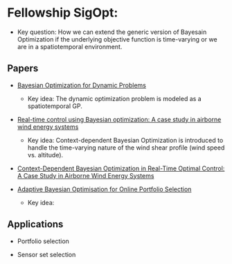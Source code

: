 # Fellowship SigOpt: 
  
 * Key question: How we can extend the generic version of Bayesain Optimization if the underlying objective function is time-varying or we are in a spatiotemporal environment.

## Papers

 * [Bayesian Optimization for Dynamic Problems](https://arxiv.org/pdf/1803.03432.pdf)
 
    * Key idea: The dynamic optimization problem is modeled as a spatiotemporal GP.
 
 * [Real-time control using Bayesian optimization: A case study in airborne wind energy systems](https://www.sciencedirect.com/science/article/pii/S0967066117302101)
    * Key idea: Context-dependent Bayesian Optimization is introduced to handle the time-varying nature of the wind shear profile (wind speed vs. altitude).
 
 * [Context-Dependent Bayesian Optimization in Real-Time Optimal Control: A Case Study in Airborne Wind Energy Systems](https://bayesopt.github.io/papers/2017/5.pdf)
  
 * [Adaptive Bayesian Optimisation for Online Portfolio Selection](http://www.robots.ox.ac.uk/~mosb/public/pdf/1566/NyikosaOsborneRobertsNipsBayesopt2015.pdf)
 
    * Key idea:
 
 ## Applications
 
 * Portfolio selection
 
 * Sensor set selection

